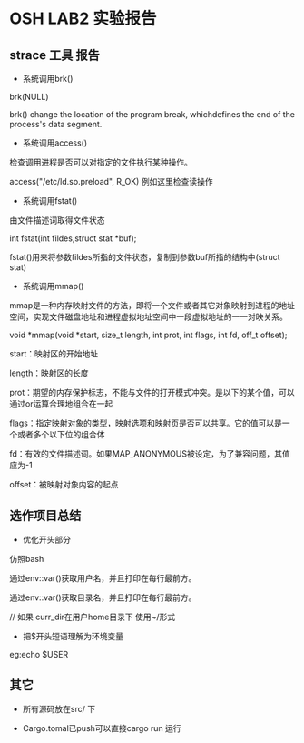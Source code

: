 # OSH LAB2 实验报告 
## strace 工具 报告
- 系统调用brk()

brk(NULL)

brk() change  the location  of  the program  break,  whichdefines the end of the process's data segment.

- 系统调用access()

检查调用进程是否可以对指定的文件执行某种操作。

access("/etc/ld.so.preload", R_OK) 例如这里检查读操作

- 系统调用fstat()

由文件描述词取得文件状态

int fstat(int fildes,struct stat *buf);

fstat()用来将参数fildes所指的文件状态，复制到参数buf所指的结构中(struct stat)

- 系统调用mmap()

mmap是一种内存映射文件的方法，即将一个文件或者其它对象映射到进程的地址空间，实现文件磁盘地址和进程虚拟地址空间中一段虚拟地址的一一对映关系。

void *mmap(void *start, size_t length, int prot, int flags, int fd, off_t offset);

start：映射区的开始地址

length：映射区的长度

prot：期望的内存保护标志，不能与文件的打开模式冲突。是以下的某个值，可以通过or运算合理地组合在一起

flags：指定映射对象的类型，映射选项和映射页是否可以共享。它的值可以是一个或者多个以下位的组合体

fd：有效的文件描述词。如果MAP_ANONYMOUS被设定，为了兼容问题，其值应为-1

offset：被映射对象内容的起点

## 选作项目总结
- 优化开头部分

仿照bash

通过env::var()获取用户名，并且打印在每行最前方。

通过env::var()获取目录名，并且打印在每行最前方。

// 如果 curr_dir在用户home目录下 使用~/形式

- 把$开头短语理解为环境变量 

eg:echo $USER

## 其它

- 所有源码放在src/ 下

- Cargo.tomal已push可以直接cargo run 运行


